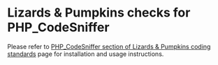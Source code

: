 # Lizards & Pumpkins checks for PHP_CodeSniffer

Please refer to [PHP_CodeSniffer section of Lizards & Pumpkins coding standards](https://github.com/lizards-and-pumpkins/catalog/wiki/Coding-Standards#php_codesniffer) page for installation and usage instructions.

